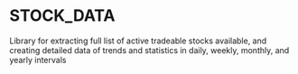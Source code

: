 # STOCK_DATA
Library for extracting full list of active tradeable stocks available, and creating detailed data of trends and statistics in daily, weekly, monthly, and yearly intervals
